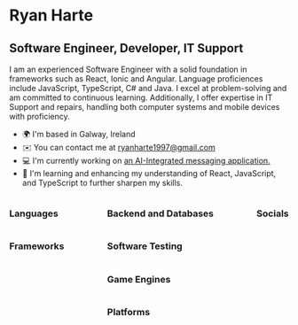 Ryan Harte 
===================================================================================================================================

Software Engineer, Developer, IT Support
--------------------------------------------------

I am an experienced Software Engineer with a solid foundation in frameworks such as React, Ionic and Angular. Language proficiences include JavaScript, TypeScript, C# and Java. I excel at problem-solving and am committed to continuous learning. Additionally, I offer expertise in IT Support and repairs, handling both computer systems and mobile devices with proficiency.

* 🌍  I'm based in Galway, Ireland
* ✉️  You can contact me at [ryanharte1997@gmail.com](mailto:ryanharte1997@gmail.com)
* 💻  I'm currently working on [an AI-Integrated messaging application.](http://github.com/The-Mad-Ryanosaurus/Final-Year-Project.git) 
* 🧠  I'm learning and enhancing my understanding of React, JavaScript, and TypeScript to further sharpen my skills.

<div style="display: flex; justify-content: space-between;">
    <div style="display: flex; flex-direction: column;">
        <div>
            <h3>Languages</h3>
            <!-- Your language icons here -->
        </div>
        <div>
            <h3>Frameworks</h3>
            <!-- Your framework icons here -->
        </div>
    </div>
    <div style="display: flex; justify-content: space-between;">
    <div style="display: flex; flex-direction: column;">
        <div>
            <h3>Backend and Databases</h3>
            <!-- Your backend and database icons here -->
        </div>
        <div>
            <h3>Software Testing</h3>
            <!-- Your software testing icons here -->
        </div>
        <div>
            <h3>Game Engines</h3>
            <!-- Your game engine icons here -->
        </div>
        <div>
            <h3>Platforms</h3>
            <!-- Your platform icons here -->
        </div>
    </div>
</div>
<div align="center">
    <h3>Socials</h3>
    <!-- Your social icons here -->
</div>
</div>
